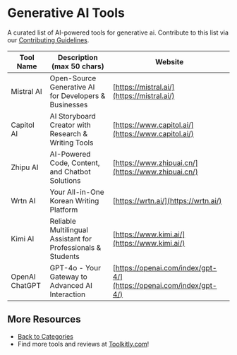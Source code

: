 # Generative AI Tools

A curated list of AI-powered tools for generative ai. Contribute to this list via our [Contributing Guidelines](../CONTRIBUTING.md).

| Tool Name | Description (max 50 chars) | Website |
|-----------|----------------------------|---------|
| Mistral AI | Open-Source Generative AI for Developers & Businesses | [https://mistral.ai/](https://mistral.ai/) |
| Capitol AI | AI Storyboard Creator with Research & Writing Tools | [https://www.capitol.ai/](https://www.capitol.ai/) |
| Zhipu AI | AI-Powered Code, Content, and Chatbot Solutions | [https://www.zhipuai.cn/](https://www.zhipuai.cn/) |
| Wrtn AI | Your All-in-One Korean Writing Platform | [https://wrtn.ai/](https://wrtn.ai/) |
| Kimi AI | Reliable Multilingual Assistant for Professionals & Students | [https://www.kimi.ai/](https://www.kimi.ai/) |
| OpenAI ChatGPT | GPT-4o - Your Gateway to Advanced AI Interaction | [https://openai.com/index/gpt-4/](https://openai.com/index/gpt-4/) |

## More Resources
- [Back to Categories](../README.md)
- Find more tools and reviews at [Toolkitly.com](https://toolkitly.com)!
